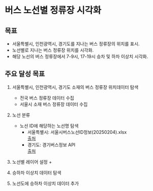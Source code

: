 # 버스 노선별 정류장 시각화

## 목표
+ 서울특별시, 인천광역시, 경기도를 지나는 버스 정류장의 위치를 표시.
+ 노선별로 지나는 버스 정류장 위치를 시각화.
+ 해당 노선의 버스 정류장에서 7-9시, 17-19시 승차 및 하차 이상치 시각화.

## 주요 달성 목표
1. 서울특별시, 인천광역시, 경기도 소재의 버스 정류장 위치데이터 탐색
    + 전국 버스 정류장 데이터 수집
    + 서울시 소재 버스 정류장 데이터 수집

2. 노선 분류
    + 노선 ID에 해당하는 노선명 탐색
        + 서울특별시: 서울시버스노선ID정보(20250204).xlsx <br>
        <a href = "https://data.seoul.go.kr/dataList/OA-1095/F/1/datasetView.do">출처</a>
        + 경기도: 경기버스정보 API <br>
        <a href = "https://www.gbis.go.kr/gbis2014/publicService.action?cmd=openApiInfo">출처</a>

3. 노선별 레이어 설정
    + 


4. 승하차 이상치 데이터 탐색


5. 노선도에 승하차 이상치 데이터 추가

